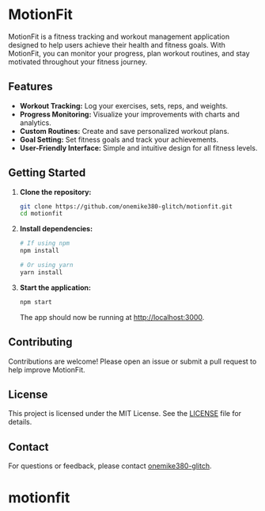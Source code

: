 # MotionFit

MotionFit is a fitness tracking and workout management application designed to help users achieve their health and fitness goals. With MotionFit, you can monitor your progress, plan workout routines, and stay motivated throughout your fitness journey.

## Features

- **Workout Tracking:** Log your exercises, sets, reps, and weights.
- **Progress Monitoring:** Visualize your improvements with charts and analytics.
- **Custom Routines:** Create and save personalized workout plans.
- **Goal Setting:** Set fitness goals and track your achievements.
- **User-Friendly Interface:** Simple and intuitive design for all fitness levels.

## Getting Started

1. **Clone the repository:**
   ```bash
   git clone https://github.com/onemike380-glitch/motionfit.git
   cd motionfit
   ```

2. **Install dependencies:**
   ```bash
   # If using npm
   npm install

   # Or using yarn
   yarn install
   ```

3. **Start the application:**
   ```bash
   npm start
   ```

   The app should now be running at [http://localhost:3000](http://localhost:3000).

## Contributing

Contributions are welcome! Please open an issue or submit a pull request to help improve MotionFit.

## License

This project is licensed under the MIT License. See the [LICENSE](LICENSE) file for details.

## Contact

For questions or feedback, please contact [onemike380-glitch](https://github.com/onemike380-glitch).
# motionfit
